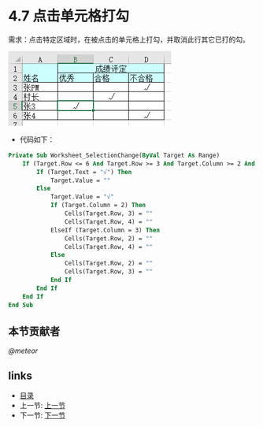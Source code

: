 # 4.7 点击单元格打勾
需求：点击特定区域时，在被点击的单元格上打勾，并取消此行其它已打的勾。
  
![](images/4.7.1.jpg?raw=true)

* 代码如下：  
```vb
Private Sub Worksheet_SelectionChange(ByVal Target As Range)
    If (Target.Row <= 6 And Target.Row >= 3 And Target.Column >= 2 And Target.Column <= 4) Then
        If (Target.Text = "√") Then
            Target.Value = ""
        Else
            Target.Value = "√"
            If (Target.Column = 2) Then
                Cells(Target.Row, 3) = ""
                Cells(Target.Row, 4) = ""
            ElseIf (Target.Column = 3) Then
                Cells(Target.Row, 2) = ""
                Cells(Target.Row, 4) = ""
            Else
                Cells(Target.Row, 2) = ""
                Cells(Target.Row, 3) = ""
            End If
        End If
    End If
End Sub
```

## 本节贡献者
*@meteor* 

## links
  * [目录](<preface.md>)
  * 上一节: [上一节](<04.6.md>)
  * 下一节: [下一节](<04.8.md>)
